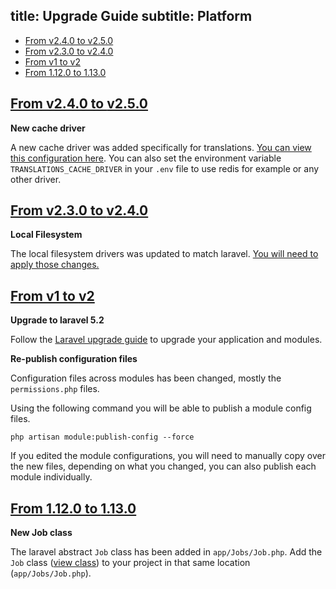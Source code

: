 title: Upgrade Guide
subtitle: Platform
-------

- [From v2.4.0 to v2.5.0](#upgrade-2.5.0)
- [From v2.3.0 to v2.4.0](#upgrade-2.4.0)
- [From v1 to v2](#upgrade-2.0)
- [From 1.12.0 to 1.13.0](#upgrade-1.13.0)


## <a name="upgrade-2.5" class="anchor" href="#upgrade-2.5">From v2.4.0 to **v2.5.0**</a>

**New cache driver**

A new cache driver was added specifically for translations. [You can view this configuration here](https://github.com/AsgardCms/Platform/blob/2.0/config/cache.php#L74-L77). You can also set the environment variable `TRANSLATIONS_CACHE_DRIVER` in your `.env` file to use redis for example or any other driver.


## <a name="upgrade-2.4" class="anchor" href="#upgrade-2.4">From v2.3.0 to **v2.4.0**</a>

**Local Filesystem**

The local filesystem drivers was updated to match laravel. [You will need to apply those changes.](https://github.com/AsgardCms/Platform/blob/2.0/config/filesystems.php#L59-L60)

## <a name="upgrade-2.0" class="anchor" href="#upgrade-2.0">From v1 to **v2**</a>

**Upgrade to laravel 5.2**

Follow the [Laravel upgrade guide](https://laravel.com/docs/5.2/upgrade#upgrade-5.2.0) to upgrade your application and modules.

**Re-publish configuration files**

Configuration files across modules has been changed, mostly the `permissions.php` files.

Using the following command you will be able to publish a module config files.

``` .language-bash
php artisan module:publish-config --force
```

If you edited the module configurations, you will need to manually copy over the new files, depending on what you changed, you can also publish each module individually.



## <a name="upgrade-1.13.0" class="anchor" href="#upgrade-1.13.0">From 1.12.0 to **1.13.0**</a>

**New Job class**

The laravel abstract `Job` class has been added in `app/Jobs/Job.php`. Add the `Job` class ([view class](https://github.com/AsgardCms/Platform/blob/master/app/Jobs/Job.php)) to your project in that same location (`app/Jobs/Job.php`).
